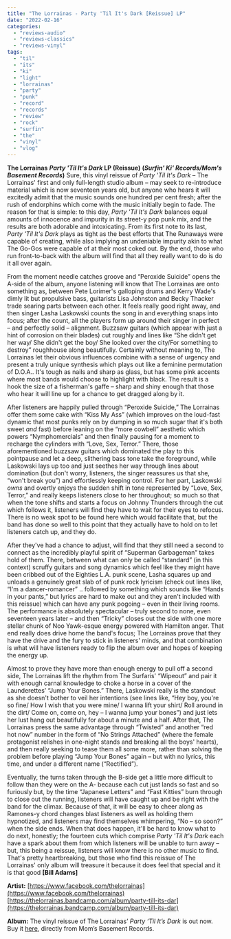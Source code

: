 ```yaml
---
title: "The Lorrainas - Party 'Til It's Dark [Reissue] LP"
date: "2022-02-16"
categories: 
  - "reviews-audio"
  - "reviews-classics"
  - "reviews-vinyl"
tags: 
  - "til"
  - "its"
  - "ki"
  - "light"
  - "lorrainas"
  - "party"
  - "punk"
  - "record"
  - "records"
  - "review"
  - "rock"
  - "surfin"
  - "the"
  - "vinyl"
  - "vlog"
---
```


**The Lorrainas** **_Party 'Til It's Dark_ LP (Reissue)** **(_Surfin' Ki' Records/Mom's Basement Records_)** Sure, this vinyl reissue of _Party 'Til It's Dark_ – The Lorrainas' first and only full-length studio album – may seek to re-introduce material which is now seventeen years old, but anyone who hears it will excitedly admit that the music sounds one hundred per cent fresh; after the rush of endorphins which come with the music initially begin to fade. The reason for that is simple: to this day, _Party 'Til It's Dark_ balances equal amounts of innocence and impurity in its street-y pop punk mix, and the results are both adorable and intoxicating. From its first note to its last, _Party 'Til It's Dark_ plays as tight as the best efforts that The Runaways were capable of creating, while also implying an undeniable impurity akin to what The Go-Gos were capable of at their most coked out. By the end, those who run front-to-back with the album will find that all they really want to do is do it all over again.

From the moment needle catches groove and “Peroxide Suicide” opens the A-side of the album, anyone listening will know that The Lorrainas are onto something as, between Pete Lorimer's galloping drums and Kerry Wade's dimly lit but propulsive bass, guitarists Lisa Johnston and Becky Thacker trade searing parts between each other. It feels really good right away, and then singer Lasha Laskowski counts the song in and everything snaps into focus; after the count, all the players form up around their singer in perfect – and perfectly solid – alignment. Buzzsaw guitars (which appear with just a hint of corrosion on their blades) cut roughly and lines like “She didn't get her way/ She didn't get the boy/ She looked over the city/For something to destroy” roughhouse along beautifully. Certainly without meaning to, The Lorrainas let their obvious influences combine with a sense of urgency and present a truly unique synthesis which plays out like a feminine permutation of D.O.A.. It's tough as nails and sharp as glass, but has some pink accents where most bands would choose to highlight with black. The result is a hook the size of a fisherman's gaffe – sharp and shiny enough that those who hear it will line up for a chance to get dragged along by it.

After listeners are happily pulled through “Peroxide Suicide,” The Lorrainas offer them some cake with “Kiss My Ass” (which improves on the loud-fast dynamic that most punks rely on by dumping in so much sugar that it's both sweet _and_ fast) before leaning on the “more cowbell” aesthetic which powers “Nymphomercials” and then finally pausing for a moment to recharge the cylinders with “Love, Sex, Terror.” There, those aforementioned buzzsaw guitars which dominated the play to this pointpause and let a deep, slithering bass tone take the foreground, while Laskowski lays up too and just seethes her way through lines about domination (but don't worry, listeners, the singer reassures us that she, “won't break you”) and effortlessly keeping control. For her part, Laskowski _owns_ and overtly enjoys the sudden shift in tone represented by “Love, Sex, Terror,” and really keeps listeners close to her throughout; so much so that when the tone shifts and starts a focus on Johnny Thunders through the cut which follows it, listeners will find they have to wait for their eyes to refocus. There is no weak spot to be found here which would facilitate that, but the band has done so well to this point that they actually have to hold on to let listeners catch up, and they do.

After they've had a chance to adjust, will find that they still need a second to connect as the incredibly playful spirit of “Superman Garbageman” takes hold of them. There, between what can only be called “standard” (in this context) scruffy guitars and song dynamics which feel like they might have been cribbed out of the Eighties L.A. punk scene, Lasha squares up and unloads a genuinely great slab of of punk rock lyricism (check out lines like, “I'm a dancer-romancer” .. followed by something which sounds like “Hands in your pants,” but lyrics are hard to make out and they aren't included with this reissue) which can have any punk pogoing – even in their living rooms. The performance is absolutely spectacular – truly second to none, even seventeen years later – and then “Tricky” closes out the side with one more stellar chunk of Noo Yawk-esque energy powered with Hamilton anger. That end really does drive home the band's focus; The Lorrainas prove that they have the drive and the fury to stick in listeners' minds, and that combination is what will have listeners ready to flip the album over and hopes of keeping the energy up.

Almost to prove they have more than enough energy to pull off a second side, The Lorrainas lift the rhythm from The Surfaris' “Wipeout” and pair it with enough carnal knowledge to choke a horse in a cover of the Launderettes’ “Jump Your Bones.” There, Laskowski really is the standout as she doesn't bother to veil her intentions (see lines like, “Hey boy, you're so fine/ How I wish that you were mine/ I wanna lift your shirt/ Roll around in the dirt/ Come on, come on, hey – I wanna jump your bones”) and just lets her lust hang out beautifully for about a minute and a half. After that, The Lorrainas press the same advantage through “Twisted” and another “red hot now” number in the form of “No Strings Attached” (where the female protagonist relishes in one-night stands and breaking all the boys' hearts), and then really seeking to tease them all some more, rather than solving the problem before playing “Jump Your Bones” again – but with no lyrics, this time, and under a different name (“Rectified”).

Eventually, the turns taken through the B-side get a little more difficult to follow than they were on the A- because each cut just lands so fast and so furiously but, by the time “Japanese Letters” and “Fast Kitties” burn through to close out the running, listeners will have caught up and be right with the band for the climax. Because of that, it will be easy to cheer along as Ramones-y chord changes blast listeners as well as holding them hypnotized, and listeners may find themselves whimpering, “No – so soon?” when the side ends. When that does happen, it'll be hard to know what to do next, honestly; the fourteen cuts which comprise _Party 'Til It's Dark_ each have a spark about them from which listeners will be unable to turn away – but, this being a reissue, listeners will know there is no other music to find. That's pretty heartbreaking, but those who find this reissue of The Lorrainas' only album will treasure it because it does feel that special and it is that good **\[Bill Adams\]**

**Artist:** [https://www.facebook.com/thelorrainas](https://www.facebook.com/thelorrainas) [https://thelorrainas.bandcamp.com/album/party-till-its-dar](https://thelorrainas.bandcamp.com/album/party-till-its-dar)

**Album:** The vinyl reissue of The Lorrainas’ _Party ‘Til It’s Dark_ is out now. Buy it [here](https://momsbasementrecords.bigcartel.com/product/the-lorrainas-party-til-it-s-dark), directly from Mom’s Basement Records.
